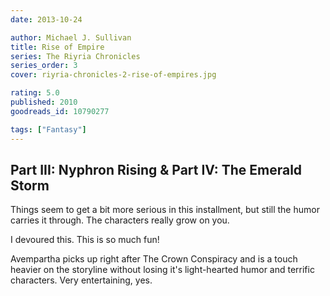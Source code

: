 ```yaml
---
date: 2013-10-24

author: Michael J. Sullivan
title: Rise of Empire
series: The Riyria Chronicles
series_order: 3
cover: riyria-chronicles-2-rise-of-empires.jpg

rating: 5.0
published: 2010
goodreads_id: 10790277

tags: ["Fantasy"]
---
```


## Part III: Nyphron Rising & Part IV: The Emerald Storm

Things seem to get a bit more serious in this installment, but still the humor carries it through. The characters really grow on you.

I devoured this. This is so much fun!

Avempartha picks up right after The Crown Conspiracy and is a touch heavier on the storyline without losing it's light-hearted humor and terrific characters. Very entertaining, yes.

